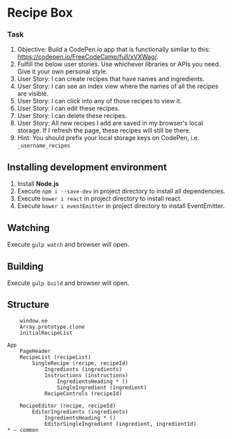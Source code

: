 # Recipe Box #

### Task ###

1. Objective: Build a CodePen.io app that is functionally similar to this: https://codepen.io/FreeCodeCamp/full/xVXWag/.
1. Fulfill the below user stories. Use whichever libraries or APIs you need. Give it your own personal style.
1. User Story: I can create recipes that have names and ingredients.
1. User Story: I can see an index view where the names of all the recipes are visible.
1. User Story: I can click into any of those recipes to view it.
1. User Story: I can edit these recipes.
1. User Story: I can delete these recipes.
1. User Story: All new recipes I add are saved in my browser's local storage. If I refresh the page, these recipes will still be there.
1. Hint: You should prefix your local storage keys on CodePen, i.e. `_username_recipes`

## Installing development environment ##
1. Install **Node.js**
2. Execute `npm i --save-dev` in project directory to install all dependencies.
3. Execute `bower i react` in project directory to install react.
4. Execute `bower i eventEmitter` in project directory to install EventEmitter.

## Watching ##
Execute `gulp watch` and browser will open.

## Building ##
Execute `gulp build` and browser will open.

## Structure ##

```
    window.ee
    Array.prototype.clone
    initialRecipeList
    
App
    PageHeader
    RecipeList (recipeList)
        SingleRecipe (recipe, recipeId)
            Ingredients (ingredients)
            Instructions (instructions)
                IngredientsHeading * ()
                SingleIngredient (ingredient)
            RecipeControls (recipeId)

    RecipeEditor (recipe, recipeId)
        EditorIngredients (ingredients)
            IngredientsHeading * ()
            EditorSingleIngredient (ingredient, ingredientId)
* — common
```
